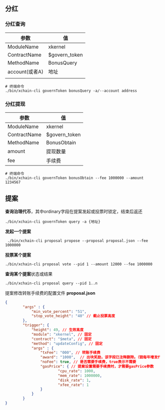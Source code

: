 ## 分红

### 分红查询

| 参数           | 值            |
| -------------- | ------------- |
| ModuleName     | xkernel       |
| ContractName   | $govern_token |
| MethodName     | BonusQuery    |
| account(或者A) | 地址          |
|                |               |



```shell
# 终端命令
./bin/xchain-cli governToken bonusQuery -a/--account address
```



### 分红提现

| 参数         | 值            |
| ------------ | ------------- |
| ModuleName   | xkernel       |
| ContractName | $govern_token |
| MethodName   | BonusObtain   |
| amount       | 提现数量      |
| fee          | 手续费        |



```shell 
# 终端命令
./bin/xchain-cli governToken bonusObtain --fee 1000000 --amount 1234567
```



## 提案

**查询治理代币**，其中ordinary字段在提案发起或投票时锁定，结束后返还

```shell
./bin/xchain-cli governToken query -a {地址}
```



**发起一个提案**

```shell
 ./bin/xchain-cli proposal propose --proposal proposal.json --fee 1000000
```



**投票某个提案**

```shell
./bin/xchain-cli proposal vote --pid 1 --amount 12000 --fee 1000000
```



**查询某个提案**状态或结果

```shell
./bin/xchain-cli proposal query --pid 1..n
```



提案修改转账手续费的配置文件 **proposal.json**

```json
{
        "args" : {
            "min_vote_percent": "51",
            "stop_vote_height": "40" // 截止投票高度
        },
        "trigger": {
            "height": 49, // 生效高度
            "module": "xkernel", // 固定
            "contract": "$meta", // 固定
            "method": "updateConfig", // 固定
            "args" : {
                "txFee": "000", // 转账手续费
                "award": "1000",  // 出块奖励，该字段已注释删除。（链每年增发代币通过增加出块奖励的方式实现，可以每年一次提案修改，已经改为在计算出块奖励时每过一年出块量自动增加）
                "noFee": true, // 是否需要手续费，true表示不需要
                "gasPrice": { // 提案设置需要手续费时，才需要gasPrice参数
                        "cpu_rate": 1000,
                        "mem_rate": 1000000,
                        "disk_rate": 1,
                        "xfee_rate": 1
                }
            }
        }
}
```

